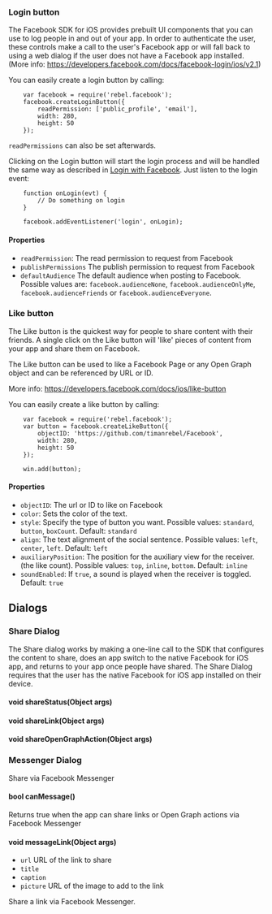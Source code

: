 ### Login button

The Facebook SDK for iOS provides prebuilt UI components that you can use to log people in and out of your app. In order to authenticate the user, these controls make a call to the user's Facebook app or will fall back to using a web dialog if the user does not have a Facebook app installed. (More info: https://developers.facebook.com/docs/facebook-login/ios/v2.1)

You can easily create a login button by calling:

```
    var facebook = require('rebel.facebook');
    facebook.createLoginButton({
        readPermission: ['public_profile', 'email'],
        width: 280,
        height: 50
    });
```

`readPermissions` can also be set afterwards.

Clicking on the Login button will start the login process and will be handled the same way as described in [Login with Facebook](authentication.md). Just listen to the login event:

```
    function onLogin(evt) {
        // Do something on login
    }

    facebook.addEventListener('login', onLogin);
```

#### Properties
* `readPermission`: The read permission to request from Facebook
* `publishPermissions` The publish permission to request from Facebook
* `defaultAudience` The default audience when posting to Facebook. Possible values are: `facebook.audienceNone`, `facebook.audienceOnlyMe`, `facebook.audienceFriends` or `facebook.audienceEveryone`.

### Like button

The Like button is the quickest way for people to share content with their friends. A single click on the Like button will 'like' pieces of content from your app and share them on Facebook.

The Like button can be used to like a Facebook Page or any Open Graph object and can be referenced by URL or ID.

More info: https://developers.facebook.com/docs/ios/like-button

You can easily create a like button by calling:

```
    var facebook = require('rebel.facebook');
    var button = facebook.createLikeButton({
        objectID: 'https://github.com/timanrebel/Facebook',
        width: 280,
        height: 50
    });

    win.add(button);
```

#### Properties
* `objectID`: The url or ID to like on Facebook
* `color`: Sets the color of the text.
* `style`: Specify the type of button you want. Possible values: `standard`, `button`, `boxCount`. Default: `standard`
* `align`: The text alignment of the social sentence. Possible values: `left`, `center`, `left`. Default: `left`
* `auxiliaryPosition`: The position for the auxiliary view for the receiver. (the like count). Possible values: `top`, `inline`, `bottom`. Default: `inline`
* `soundEnabled`: If `true`, a sound is played when the receiver is toggled. Default: `true`


## Dialogs
### Share Dialog
The Share dialog works by making a one-line call to the SDK that configures the content to share, does an app switch to the native Facebook for iOS app, and returns to your app once people have shared. The Share Dialog requires that the user has the native Facebook for iOS app installed on their device.

#### void shareStatus(Object args)
#### void shareLink(Object args)
#### void shareOpenGraphAction(Object args)

### Messenger Dialog

Share via Facebook Messenger

#### bool canMessage()

Returns true when the app can share links or Open Graph actions via Facebook Messenger

#### void messageLink(Object args)
* `url` URL of the link to share
* `title`
* `caption`
* `picture` URL of the image to add to the link

Share a link via Facebook Messenger.

